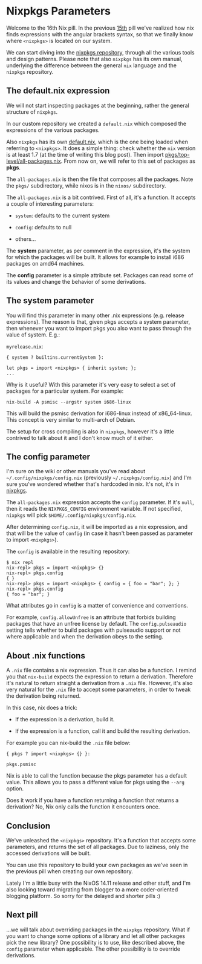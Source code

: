 # Nixpkgs Parameters

Welcome to the 16th Nix pill. In the previous [15th](15-nix-search-paths.md) pill we've realized how nix finds expressions with the angular brackets syntax, so that we finally know where `<nixpkgs>` is located on our system.

We can start diving into the [nixpkgs repository](https://github.com/NixOS/nixpkgs), through all the various tools and design patterns. Please note that also `nixpkgs` has its own manual, underlying the difference between the general `nix` language and the `nixpkgs` repository.

## The default.nix expression

We will not start inspecting packages at the beginning, rather the general structure of `nixpkgs`.

In our custom repository we created a `default.nix` which composed the expressions of the various packages.

Also `nixpkgs` has its own [default.nix](https://github.com/NixOS/nixpkgs/blob/master/default.nix), which is the one being loaded when referring to `<nixpkgs>`. It does a simple thing: check whether the `nix` version is at least 1.7 (at the time of writing this blog post). Then import [pkgs/top-level/all-packages.nix](https://github.com/NixOS/nixpkgs/blob/master/pkgs/top-level/all-packages.nix). From now on, we will refer to this set of packages as **pkgs**.

The `all-packages.nix` is then the file that composes all the packages. Note the `pkgs/` subdirectory, while nixos is in the `nixos/` subdirectory.

The `all-packages.nix` is a bit contrived. First of all, it's a function. It accepts a couple of interesting parameters:

- `system`: defaults to the current system

- `config`: defaults to null

- others...

The **system** parameter, as per comment in the expression, it's the system for which the packages will be built. It allows for example to install i686 packages on amd64 machines.

The **config** parameter is a simple attribute set. Packages can read some of its values and change the behavior of some derivations.

## The system parameter

You will find this parameter in many other .nix expressions (e.g. release expressions). The reason is that, given pkgs accepts a system parameter, then whenever you want to import pkgs you also want to pass through the value of system. E.g.:

`myrelease.nix`:

    { system ? builtins.currentSystem }:

    let pkgs = import <nixpkgs> { inherit system; };
    ...

Why is it useful? With this parameter it's very easy to select a set of packages for a particular system. For example:

    nix-build -A psmisc --argstr system i686-linux

This will build the psmisc derivation for i686-linux instead of x86_64-linux. This concept is very similar to multi-arch of Debian.

The setup for cross compiling is also in `nixpkgs`, however it's a little contrived to talk about it and I don't know much of it either.

## The config parameter

I'm sure on the wiki or other manuals you've read about `~/.config/nixpkgs/config.nix` (previously `~/.nixpkgs/config.nix`) and I'm sure you've wondered whether that's hardcoded in nix. It's not, it's in [nixpkgs](https://github.com/NixOS/nixpkgs/blob/32c523914fdb8bf9cc7912b1eba023a8daaae2e8/pkgs/top-level/impure.nix#L28).

The `all-packages.nix` expression accepts the `config` parameter. If it's `null`, then it reads the `NIXPKGS_CONFIG` environment variable. If not specified, `nixpkgs` will pick `$HOME/.config/nixpkgs/config.nix`.

After determining `config.nix`, it will be imported as a nix expression, and that will be the value of `config` (in case it hasn't been passed as parameter to import `<nixpkgs>`).

The `config` is available in the resulting repository:

    $ nix repl
    nix-repl> pkgs = import <nixpkgs> {}
    nix-repl> pkgs.config
    { }
    nix-repl> pkgs = import <nixpkgs> { config = { foo = "bar"; }; }
    nix-repl> pkgs.config
    { foo = "bar"; }

What attributes go in `config` is a matter of convenience and conventions.

For example, `config.allowUnfree` is an attribute that forbids building packages that have an unfree license by default. The `config.pulseaudio` setting tells whether to build packages with pulseaudio support or not where applicable and when the derivation obeys to the setting.

## About .nix functions

A `.nix` file contains a nix expression. Thus it can also be a function. I remind you that `nix-build` expects the expression to return a derivation. Therefore it's natural to return straight a derivation from a `.nix` file. However, it's also very natural for the `.nix` file to accept some parameters, in order to tweak the derivation being returned.

In this case, nix does a trick:

- If the expression is a derivation, build it.

- If the expression is a function, call it and build the resulting derivation.

For example you can nix-build the `.nix` file below:

    { pkgs ? import <nixpkgs> {} }:

    pkgs.psmisc

Nix is able to call the function because the pkgs parameter has a default value. This allows you to pass a different value for pkgs using the `--arg` option.

Does it work if you have a function returning a function that returns a derivation? No, Nix only calls the function it encounters once.

## Conclusion

We've unleashed the `<nixpkgs>` repository. It's a function that accepts some parameters, and returns the set of all packages. Due to laziness, only the accessed derivations will be built.

You can use this repository to build your own packages as we've seen in the previous pill when creating our own repository.

Lately I'm a little busy with the NixOS 14.11 release and other stuff, and I'm also looking toward migrating from blogger to a more coder-oriented blogging platform. So sorry for the delayed and shorter pills :)

## Next pill

...we will talk about overriding packages in the `nixpkgs` repository. What if you want to change some options of a library and let all other packages pick the new library? One possibility is to use, like described above, the `config` parameter when applicable. The other possibility is to override derivations.
